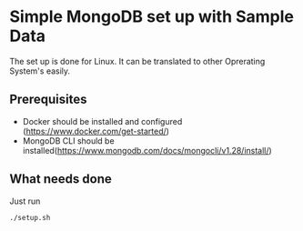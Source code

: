 # Simple MongoDB set up with Sample Data

The set up is done for Linux. It can be translated to other Oprerating System's easily.

## Prerequisites

* Docker should be installed and configured (https://www.docker.com/get-started/)
* MongoDB CLI should be installed(https://www.mongodb.com/docs/mongocli/v1.28/install/)

## What needs done

Just run 
```
./setup.sh
```

